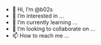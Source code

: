 - 👋 Hi, I’m @b02s
- 👀 I’m interested in ...
- 🌱 I’m currently learning ...
- 💞️ I’m looking to collaborate on ...
- 📫 How to reach me ...

<!---
b02s/b02s is a ✨ special ✨ repository because its `README.md` (this file) appears on your GitHub profile.
You can click the Preview link to take a look at your changes.
--->
